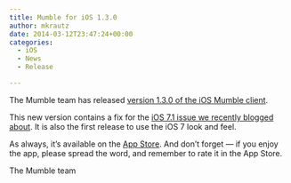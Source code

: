 ```yaml
---
title: Mumble for iOS 1.3.0
author: mkrautz
date: 2014-03-12T23:47:24+00:00
categories:
  - iOS
  - News
  - Release

---
```

The Mumble team has released [version 1.3.0 of the iOS Mumble client][1].

This new version contains a fix for the [iOS 7.1 issue we recently blogged about][2]. It is also the first release to use the iOS 7 look and feel.

As always, it’s available on the [App Store][1]. And don’t forget — if you enjoy the app, please spread the word, and remember to rate it in the App Store.

The Mumble team

 [1]: https://itunes.apple.com/us/app/mumble/id443472808?mt=8
 [2]: http://blog.mumble.info/mumble-for-ios-1-2-3-is-buggy-when-running-on-ios-7-1/

